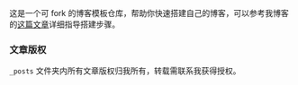 这是一个可 fork 的博客模板仓库，帮助你快速搭建自己的博客，可以参考我博客的[这篇文章]( https://lemonchann.github.io/create_blog_with_github_pages/ )详细指导搭建步骤。

### 文章版权

`_posts` 文件夹内所有文章版权归我所有，转载需联系我获得授权。

